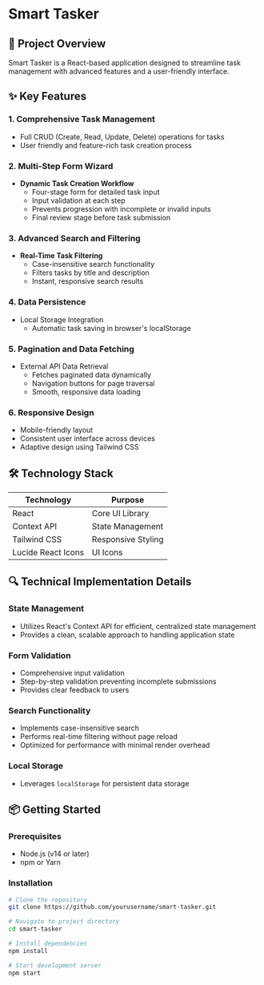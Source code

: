 # Smart Tasker

## 🚀 Project Overview

Smart Tasker is a React-based application designed to streamline task management with advanced features and a user-friendly interface.

## ✨ Key Features

### 1. Comprehensive Task Management
- Full CRUD (Create, Read, Update, Delete) operations for tasks
- User friendly and feature-rich task creation process

### 2. Multi-Step Form Wizard
- **Dynamic Task Creation Workflow**
  - Four-stage form for detailed task input
  - Input validation at each step
  - Prevents progression with incomplete or invalid inputs
  - Final review stage before task submission

### 3. Advanced Search and Filtering
- **Real-Time Task Filtering**
  - Case-insensitive search functionality
  - Filters tasks by title and description
  - Instant, responsive search results

### 4. Data Persistence
- Local Storage Integration
  - Automatic task saving in browser's localStorage

### 5. Pagination and Data Fetching
- External API Data Retrieval
  - Fetches paginated data dynamically
  - Navigation buttons for page traversal
  - Smooth, responsive data loading

### 6. Responsive Design
- Mobile-friendly layout
- Consistent user interface across devices
- Adaptive design using Tailwind CSS

## 🛠 Technology Stack

| Technology | Purpose |
|-----------|---------|
| React | Core UI Library |
| Context API | State Management |
| Tailwind CSS | Responsive Styling |
| Lucide React Icons | UI Icons |

## 🔍 Technical Implementation Details

### State Management
- Utilizes React's Context API for efficient, centralized state management
- Provides a clean, scalable approach to handling application state

### Form Validation
- Comprehensive input validation
- Step-by-step validation preventing incomplete submissions
- Provides clear feedback to users

### Search Functionality
- Implements case-insensitive search
- Performs real-time filtering without page reload
- Optimized for performance with minimal render overhead

### Local Storage
- Leverages `localStorage` for persistent data storage

## 📦 Getting Started

### Prerequisites
- Node.js (v14 or later)
- npm or Yarn

### Installation
```bash
# Clone the repository
git clone https://github.com/yourusername/smart-tasker.git

# Navigate to project directory
cd smart-tasker

# Install dependencies
npm install

# Start development server
npm start
```
